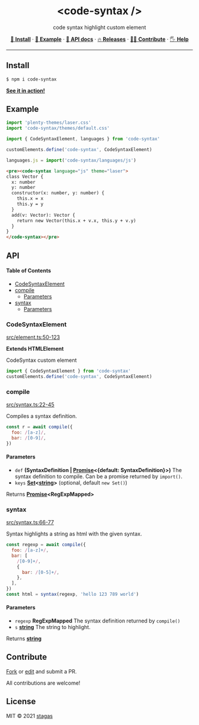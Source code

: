 <h1 align="center">&lt;code-syntax /&gt;</h1>

<p align="center">
code syntax highlight custom element
</p>

<p align="center">
   <a href="#install">        🔧 <strong>Install</strong></a>
 · <a href="#example">        🧩 <strong>Example</strong></a>
 · <a href="#api">            📜 <strong>API docs</strong></a>
 · <a href="https://github.com/stagas/code-syntax/releases"> 🔥 <strong>Releases</strong></a>
 · <a href="#contribute">     💪🏼 <strong>Contribute</strong></a>
 · <a href="https://github.com/stagas/code-syntax/issues">   🖐️ <strong>Help</strong></a>
</p>

***

## Install

```sh
$ npm i code-syntax
```

**[See it in action!](https://stagas.github.io/code-syntax/)**

## Example

```js
import 'plenty-themes/laser.css'
import 'code-syntax/themes/default.css'

import { CodeSyntaxElement, languages } from 'code-syntax'

customElements.define('code-syntax', CodeSyntaxElement)

languages.js = import('code-syntax/languages/js')
```

```html
<pre><code-syntax language="js" theme="laser">
class Vector {
  x: number
  y: number
  constructor(x: number, y: number) {
    this.x = x
    this.y = y
  }
  add(v: Vector): Vector {
    return new Vector(this.x + v.x, this.y + v.y)
  }
}
</code-syntax></pre>
```

## API

<!-- Generated by documentation.js. Update this documentation by updating the source code. -->

#### Table of Contents

*   [CodeSyntaxElement](#codesyntaxelement)
*   [compile](#compile)
    *   [Parameters](#parameters)
*   [syntax](#syntax)
    *   [Parameters](#parameters-1)

### CodeSyntaxElement

[src/element.ts:50-123](https://github.com/stagas/code-syntax/blob/51b37e0d1389f9bf691c9ef6e9f47df1c29af917/src/element.ts#L50-L123 "Source code on GitHub")

**Extends HTMLElement**

CodeSyntax custom element

```js
import { CodeSyntaxElement } from 'code-syntax'
customElements.define('code-syntax', CodeSyntaxElement)
```

### compile

[src/syntax.ts:22-45](https://github.com/stagas/code-syntax/blob/51b37e0d1389f9bf691c9ef6e9f47df1c29af917/src/syntax.ts#L22-L45 "Source code on GitHub")

Compiles a syntax definition.

```js
const r = await compile({
  foo: /[a-z]/,
  bar: /[0-9]/,
})
```

#### Parameters

*   `def` **(SyntaxDefinition | [Promise](https://developer.mozilla.org/docs/Web/JavaScript/Reference/Global_Objects/Promise)<{default: SyntaxDefinition}>)** The syntax definition to compile. Can be a promise returned by `import()`.
*   `keys` **[Set](https://developer.mozilla.org/docs/Web/JavaScript/Reference/Global_Objects/Set)<[string](https://developer.mozilla.org/docs/Web/JavaScript/Reference/Global_Objects/String)>** &#x20;(optional, default `new Set()`)

Returns **[Promise](https://developer.mozilla.org/docs/Web/JavaScript/Reference/Global_Objects/Promise)\<RegExpMapped>**&#x20;

### syntax

[src/syntax.ts:66-77](https://github.com/stagas/code-syntax/blob/51b37e0d1389f9bf691c9ef6e9f47df1c29af917/src/syntax.ts#L66-L77 "Source code on GitHub")

Syntax highlights a string as html with the given syntax.

```js
const regexp = await compile({
  foo: /[a-z]+/,
  bar: [
    /[0-9]+/,
    {
      bar: /[0-5]+/,
    },
  ],
})
const html = syntax(regexp, 'hello 123 789 world')
```

#### Parameters

*   `regexp` **RegExpMapped** The syntax definition returned by `compile()`
*   `s` **[string](https://developer.mozilla.org/docs/Web/JavaScript/Reference/Global_Objects/String)** The string to highlight.

Returns **[string](https://developer.mozilla.org/docs/Web/JavaScript/Reference/Global_Objects/String)**&#x20;

## Contribute

[Fork](https://github.com/stagas/code-syntax/fork) or
[edit](https://github.dev/stagas/code-syntax) and submit a PR.

All contributions are welcome!

## License

MIT © 2021
[stagas](https://github.com/stagas)
